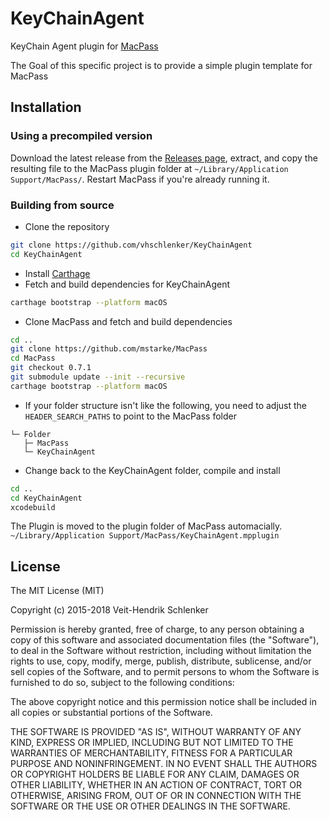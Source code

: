 # KeyChainAgent

KeyChain Agent plugin for [MacPass](https://github.com/mstarke/MacPass)

The Goal of this specific project is to provide a simple plugin template for MacPass

## Installation

### Using a precompiled version

Download the latest release from the [Releases page](https://github.com/vhschlenker/KeyChainAgent/releases), extract, and copy the resulting file to the MacPass plugin folder at `~/Library/Application Support/MacPass/`. Restart MacPass if you're already running it.

### Building from source

* Clone the repository
```bash
git clone https://github.com/vhschlenker/KeyChainAgent
cd KeyChainAgent
```
* Install [Carthage](https://github.com/Carthage/Carthage#installing-carthage)
* Fetch and build dependencies for KeyChainAgent
```bash
carthage bootstrap --platform macOS
```
* Clone MacPass and fetch and build dependencies
```bash
cd ..
git clone https://github.com/mstarke/MacPass
cd MacPass
git checkout 0.7.1
git submodule update --init --recursive
carthage bootstrap --platform macOS
```

* If your folder structure isn't like the following, you need to adjust the ````HEADER_SEARCH_PATHS```` to point to the MacPass folder
````
└─ Folder
   ├─ MacPass
   └─ KeyChainAgent
````

* Change back to the KeyChainAgent folder, compile and install
```bash
cd ..
cd KeyChainAgent
xcodebuild
```

The Plugin is moved to the plugin folder of MacPass automacially.
````~/Library/Application Support/MacPass/KeyChainAgent.mpplugin````

## License

The MIT License (MIT)

Copyright (c) 2015-2018 Veit-Hendrik Schlenker

Permission is hereby granted, free of charge, to any person obtaining a copy
of this software and associated documentation files (the "Software"), to deal
in the Software without restriction, including without limitation the rights
to use, copy, modify, merge, publish, distribute, sublicense, and/or sell
copies of the Software, and to permit persons to whom the Software is
furnished to do so, subject to the following conditions:

The above copyright notice and this permission notice shall be included in all
copies or substantial portions of the Software.

THE SOFTWARE IS PROVIDED "AS IS", WITHOUT WARRANTY OF ANY KIND, EXPRESS OR
IMPLIED, INCLUDING BUT NOT LIMITED TO THE WARRANTIES OF MERCHANTABILITY,
FITNESS FOR A PARTICULAR PURPOSE AND NONINFRINGEMENT. IN NO EVENT SHALL THE
AUTHORS OR COPYRIGHT HOLDERS BE LIABLE FOR ANY CLAIM, DAMAGES OR OTHER
LIABILITY, WHETHER IN AN ACTION OF CONTRACT, TORT OR OTHERWISE, ARISING FROM,
OUT OF OR IN CONNECTION WITH THE SOFTWARE OR THE USE OR OTHER DEALINGS IN THE
SOFTWARE.
